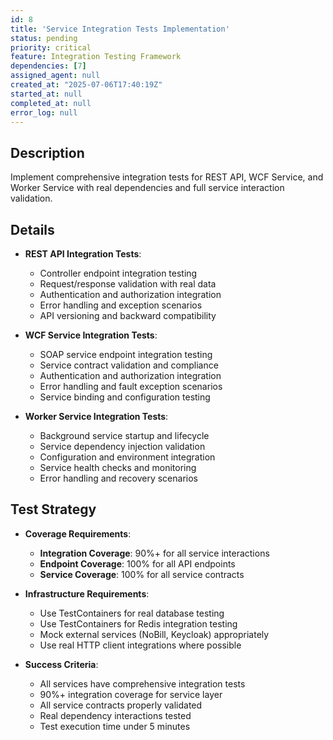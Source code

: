 ```yaml
---
id: 8
title: 'Service Integration Tests Implementation'
status: pending
priority: critical
feature: Integration Testing Framework
dependencies: [7]
assigned_agent: null
created_at: "2025-07-06T17:40:19Z"
started_at: null
completed_at: null
error_log: null
---
```


## Description

Implement comprehensive integration tests for REST API, WCF Service, and Worker Service with real dependencies and full service interaction validation.

## Details

- **REST API Integration Tests**:
  - Controller endpoint integration testing
  - Request/response validation with real data
  - Authentication and authorization integration
  - Error handling and exception scenarios
  - API versioning and backward compatibility

- **WCF Service Integration Tests**:
  - SOAP service endpoint integration testing
  - Service contract validation and compliance
  - Authentication and authorization integration
  - Error handling and fault exception scenarios
  - Service binding and configuration testing

- **Worker Service Integration Tests**:
  - Background service startup and lifecycle
  - Service dependency injection validation
  - Configuration and environment integration
  - Service health checks and monitoring
  - Error handling and recovery scenarios

## Test Strategy

- **Coverage Requirements**:
  - **Integration Coverage**: 90%+ for all service interactions
  - **Endpoint Coverage**: 100% for all API endpoints
  - **Service Coverage**: 100% for all service contracts

- **Infrastructure Requirements**:
  - Use TestContainers for real database testing
  - Use TestContainers for Redis integration testing
  - Mock external services (NoBill, Keycloak) appropriately
  - Use real HTTP client integrations where possible

- **Success Criteria**:
  - All services have comprehensive integration tests
  - 90%+ integration coverage for service layer
  - All service contracts properly validated
  - Real dependency interactions tested
  - Test execution time under 5 minutes 